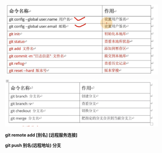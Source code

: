 ![img](image/wps3B22.tmp.jpg)

 

![img](image/wps3B23.tmp.jpg) 

**git remote add [别名] [远程服务连接]**

**git push 别名(远程地址) 分支**